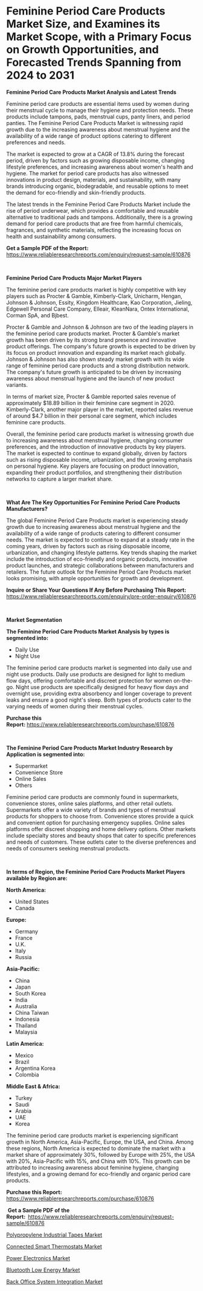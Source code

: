<p><h1>Feminine Period Care Products Market Size, and Examines its Market Scope, with a Primary Focus on Growth Opportunities, and Forecasted Trends Spanning from 2024 to 2031</h1></p><p><strong>Feminine Period Care Products Market Analysis and Latest Trends</strong></p>
<p><p>Feminine period care products are essential items used by women during their menstrual cycle to manage their hygiene and protection needs. These products include tampons, pads, menstrual cups, panty liners, and period panties. The Feminine Period Care Products Market is witnessing rapid growth due to the increasing awareness about menstrual hygiene and the availability of a wide range of product options catering to different preferences and needs.</p><p>The market is expected to grow at a CAGR of 13.8% during the forecast period, driven by factors such as growing disposable income, changing lifestyle preferences, and increasing awareness about women's health and hygiene. The market for period care products has also witnessed innovations in product design, materials, and sustainability, with many brands introducing organic, biodegradable, and reusable options to meet the demand for eco-friendly and skin-friendly products.</p><p>The latest trends in the Feminine Period Care Products Market include the rise of period underwear, which provides a comfortable and reusable alternative to traditional pads and tampons. Additionally, there is a growing demand for period care products that are free from harmful chemicals, fragrances, and synthetic materials, reflecting the increasing focus on health and sustainability among consumers.</p></p>
<p><strong>Get a Sample PDF of the Report:&nbsp;</strong> <a href="https://www.reliableresearchreports.com/enquiry/request-sample/610876">https://www.reliableresearchreports.com/enquiry/request-sample/610876</a></p>
<p>&nbsp;</p>
<p><strong>Feminine Period Care Products Major Market Players</strong></p>
<p><p>The feminine period care products market is highly competitive with key players such as Procter & Gamble, Kimberly-Clark, Unicharm, Hengan, Johnson & Johnson, Essity, Kingdom Healthcare, Kao Corporation, Jieling, Edgewell Personal Care Company, Elleair, KleanNara, Ontex International, Corman SpA, and Bjbest. </p><p>Procter & Gamble and Johnson & Johnson are two of the leading players in the feminine period care products market. Procter & Gamble's market growth has been driven by its strong brand presence and innovative product offerings. The company's future growth is expected to be driven by its focus on product innovation and expanding its market reach globally. Johnson & Johnson has also shown steady market growth with its wide range of feminine period care products and a strong distribution network. The company's future growth is anticipated to be driven by increasing awareness about menstrual hygiene and the launch of new product variants.</p><p>In terms of market size, Procter & Gamble reported sales revenue of approximately $18.89 billion in their feminine care segment in 2020. Kimberly-Clark, another major player in the market, reported sales revenue of around $4.7 billion in their personal care segment, which includes feminine care products. </p><p>Overall, the feminine period care products market is witnessing growth due to increasing awareness about menstrual hygiene, changing consumer preferences, and the introduction of innovative products by key players. The market is expected to continue to expand globally, driven by factors such as rising disposable income, urbanization, and the growing emphasis on personal hygiene. Key players are focusing on product innovation, expanding their product portfolios, and strengthening their distribution networks to capture a larger market share.</p></p>
<p>&nbsp;</p>
<p><strong>What Are The Key Opportunities For Feminine Period Care Products Manufacturers?</strong></p>
<p><p>The global Feminine Period Care Products market is experiencing steady growth due to increasing awareness about menstrual hygiene and the availability of a wide range of products catering to different consumer needs. The market is expected to continue to expand at a steady rate in the coming years, driven by factors such as rising disposable income, urbanization, and changing lifestyle patterns. Key trends shaping the market include the introduction of eco-friendly and organic products, innovative product launches, and strategic collaborations between manufacturers and retailers. The future outlook for the Feminine Period Care Products market looks promising, with ample opportunities for growth and development.</p></p>
<p><strong>Inquire or Share Your Questions If Any Before Purchasing This Report:</strong> <a href="https://www.reliableresearchreports.com/enquiry/pre-order-enquiry/610876">https://www.reliableresearchreports.com/enquiry/pre-order-enquiry/610876</a></p>
<p>&nbsp;</p>
<p><strong>Market Segmentation</strong></p>
<p><strong>The Feminine Period Care Products Market Analysis by types is segmented into:</strong></p>
<p><ul><li>Daily Use</li><li>Night Use</li></ul></p>
<p><p>The feminine period care products market is segmented into daily use and night use products. Daily use products are designed for light to medium flow days, offering comfortable and discreet protection for women on-the-go. Night use products are specifically designed for heavy flow days and overnight use, providing extra absorbency and longer coverage to prevent leaks and ensure a good night's sleep. Both types of products cater to the varying needs of women during their menstrual cycles.</p></p>
<p><strong>Purchase this Report:&nbsp;</strong><a href="https://www.reliableresearchreports.com/purchase/610876">https://www.reliableresearchreports.com/purchase/610876</a></p>
<p>&nbsp;</p>
<p><strong>The Feminine Period Care Products Market Industry Research by Application is segmented into:</strong></p>
<p><ul><li>Supermarket</li><li>Convenience Store</li><li>Online Sales</li><li>Others</li></ul></p>
<p><p>Feminine period care products are commonly found in supermarkets, convenience stores, online sales platforms, and other retail outlets. Supermarkets offer a wide variety of brands and types of menstrual products for shoppers to choose from. Convenience stores provide a quick and convenient option for purchasing emergency supplies. Online sales platforms offer discreet shopping and home delivery options. Other markets include specialty stores and beauty shops that cater to specific preferences and needs of customers. These outlets cater to the diverse preferences and needs of consumers seeking menstrual products.</p></p>
<p>&nbsp;</p>
<p><strong>In terms of Region, the Feminine Period Care Products Market Players available by Region are:</strong></p>
<p>
    <p> <strong> North America: </strong>
        <ul>
            <li>United States</li>
            <li>Canada</li>
        </ul>
        </p> 
    <p> <strong> Europe: </strong>
        <ul>
            <li>Germany</li>
            <li>France</li>
            <li>U.K.</li>
            <li>Italy</li>
            <li>Russia</li>
        </ul>
        </p> 
    <p> <strong> Asia-Pacific: </strong>
        <ul>
            <li>China</li>
            <li>Japan</li>
            <li>South Korea</li>
            <li>India</li>
            <li>Australia</li>
            <li>China Taiwan</li>
            <li>Indonesia</li>
            <li>Thailand</li>
            <li>Malaysia</li>
        </ul>
        </p> 
    <p> <strong> Latin America: </strong>
        <ul>
            <li>Mexico</li>
            <li>Brazil</li>
            <li>Argentina Korea</li>
            <li>Colombia</li>
        </ul>
        </p> 
    <p> <strong> Middle East & Africa: </strong>
        <ul>
            <li>Turkey</li>
            <li>Saudi</li>
            <li>Arabia</li>
            <li>UAE</li>
            <li>Korea</li>
        </ul>
    </p>
    </p>
<p><p>The feminine period care products market is experiencing significant growth in North America, Asia-Pacific, Europe, the USA, and China. Among these regions, North America is expected to dominate the market with a market share of approximately 30%, followed by Europe with 25%, the USA with 20%, Asia-Pacific with 15%, and China with 10%. This growth can be attributed to increasing awareness about feminine hygiene, changing lifestyles, and a growing demand for eco-friendly and organic period care products.</p></p>
<p><strong>Purchase this Report: </strong><a href="https://www.reliableresearchreports.com/purchase/610876">https://www.reliableresearchreports.com/purchase/610876</a></p>
<p>&nbsp;<strong>Get a Sample PDF of the Report:&nbsp;&nbsp;</strong><a href="https://www.reliableresearchreports.com/enquiry/request-sample/610876">https://www.reliableresearchreports.com/enquiry/request-sample/610876</a></p>
<p><strong></strong></p>
<p><p><a href="https://github.com/YashRP12/Market-Research-Report-List-3/blob/main/polypropylene-industrial-tapes-market.md">Polypropylene Industrial Tapes Market</a></p><p><a href="https://github.com/Angelnienowdseej3e45z3p8c/Market-Research-Report-List-1/blob/main/connected-smart-thermostats-market.md">Connected Smart Thermostats Market</a></p><p><a href="https://medium.com/@emilypena1936/power-electronics-market-size-market-outlook-and-market-forecast-2024-to-2031-a86661dd155c">Power Electronics Market</a></p><p><a href="https://medium.com/@emilypena1936/bluetooth-low-energy-market-trends-forecast-and-competitive-analysis-to-2031-54f86f6944b5">Bluetooth Low Energy Market</a></p><p><a href="https://medium.com/@jessicajones1965/analyzing-back-office-system-integration-market-global-industry-perspective-and-forecast-2024-to-7fedcbc94fc4">Back Office System Integration Market</a></p></p>